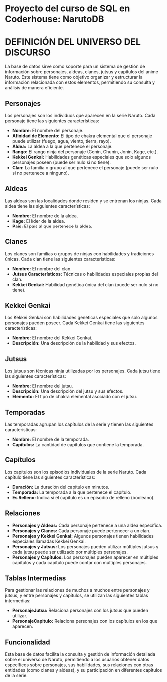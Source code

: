 # Proyecto del curso de SQL en Coderhouse: NarutoDB

# DEFINICIÓN DEL UNIVERSO DEL DISCURSO

La base de datos sirve como soporte para un sistema de gestión de información sobre personajes, aldeas, clanes, jutsus y capítulos del anime Naruto. Este sistema tiene como objetivo organizar y estructurar la información relacionada con estos elementos, permitiendo su consulta y análisis de manera eficiente.

## Personajes
Los personajes son los individuos que aparecen en la serie Naruto. Cada personaje tiene las siguientes características:

- **Nombre:** El nombre del personaje.
- **Afinidad de Elemento:** El tipo de chakra elemental que el personaje puede utilizar (fuego, agua, viento, tierra, rayo).
- **Aldea:** La aldea a la que pertenece el personaje.
- **Rango:** El rango ninja del personaje (Genin, Chunin, Jonin, Kage, etc.).
- **Kekkei Genkai:** Habilidades genéticas especiales que solo algunos personajes poseen (puede ser nulo si no tiene).
- **Clan:** La familia o grupo al que pertenece el personaje (puede ser nulo si no pertenece a ninguno).

## Aldeas
Las aldeas son las localidades donde residen y se entrenan los ninjas. Cada aldea tiene las siguientes características:

- **Nombre:** El nombre de la aldea.
- **Kage:** El líder de la aldea.
- **País:** El país al que pertenece la aldea.

## Clanes
Los clanes son familias o grupos de ninjas con habilidades y tradiciones únicas. Cada clan tiene las siguientes características:

- **Nombre:** El nombre del clan.
- **Jutsus Característicos:** Técnicas o habilidades especiales propias del clan.
- **Kekkei Genkai:** Habilidad genética única del clan (puede ser nulo si no tiene).

## Kekkei Genkai
Los Kekkei Genkai son habilidades genéticas especiales que solo algunos personajes pueden poseer. Cada Kekkei Genkai tiene las siguientes características:

- **Nombre:** El nombre del Kekkei Genkai.
- **Descripción:** Una descripción de la habilidad y sus efectos.

## Jutsus
Los jutsus son técnicas ninja utilizadas por los personajes. Cada jutsu tiene las siguientes características:

- **Nombre:** El nombre del jutsu.
- **Descripción:** Una descripción del jutsu y sus efectos.
- **Elemento:** El tipo de chakra elemental asociado con el jutsu.

## Temporadas
Las temporadas agrupan los capítulos de la serie y tienen las siguientes características:

- **Nombre:** El nombre de la temporada.
- **Capítulos:** La cantidad de capítulos que contiene la temporada.

## Capítulos
Los capítulos son los episodios individuales de la serie Naruto. Cada capítulo tiene las siguientes características:

- **Duración:** La duración del capítulo en minutos.
- **Temporada:** La temporada a la que pertenece el capítulo.
- **Es Relleno:** Indica si el capítulo es un episodio de relleno (booleano).

## Relaciones
- **Personajes y Aldeas:** Cada personaje pertenece a una aldea específica.
- **Personajes y Clanes:** Cada personaje puede pertenecer a un clan.
- **Personajes y Kekkei Genkai:** Algunos personajes tienen habilidades especiales llamadas Kekkei Genkai.
- **Personajes y Jutsus:** Los personajes pueden utilizar múltiples jutsus y cada jutsu puede ser utilizado por múltiples personajes.
- **Personajes y Capítulos:** Los personajes pueden aparecer en múltiples capítulos y cada capítulo puede contar con múltiples personajes.

## Tablas Intermedias
Para gestionar las relaciones de muchos a muchos entre personajes y jutsus, y entre personajes y capítulos, se utilizan las siguientes tablas intermedias:

- **PersonajeJutsu:** Relaciona personajes con los jutsus que pueden utilizar.
- **PersonajeCapitulo:** Relaciona personajes con los capítulos en los que aparecen.

## Funcionalidad
Esta base de datos facilita la consulta y gestión de información detallada sobre el universo de Naruto, permitiendo a los usuarios obtener datos específicos sobre personajes, sus habilidades, sus relaciones con otras entidades (como clanes y aldeas), y su participación en diferentes capítulos de la serie.
